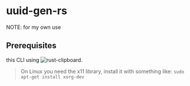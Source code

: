 # uuid-gen-rs

NOTE: for my own use

## Prerequisites

this CLI using ![rust-clipboard](https://github.com/aweinstock314/rust-clipboard).

> On Linux you need the x11 library, install it with something like:
> `sudo apt-get install xorg-dev`

